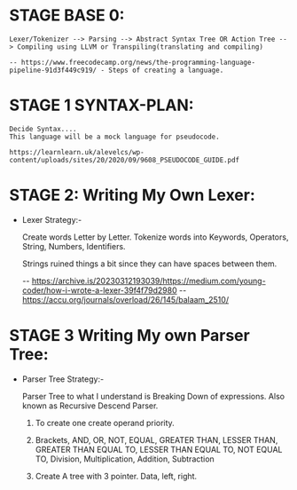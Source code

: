 # STAGE BASE 0:


	Lexer/Tokenizer --> Parsing --> Abstract Syntax Tree OR Action Tree --> Compiling using LLVM or Transpiling(translating and compiling)

	-- https://www.freecodecamp.org/news/the-programming-language-pipeline-91d3f449c919/ - Steps of creating a language.


# STAGE 1 SYNTAX-PLAN:


	Decide Syntax....
	This language will be a mock language for pseudocode.

	https://learnlearn.uk/alevelcs/wp-content/uploads/sites/20/2020/09/9608_PSEUDOCODE_GUIDE.pdf


# STAGE 2: Writing My Own Lexer:



- Lexer Strategy:-

	Create words Letter by Letter. Tokenize words into Keywords, Operators, String, Numbers, Identifiers.

	Strings ruined things a bit since they can have spaces between them.


	-- https://archive.is/20230312193039/https://medium.com/young-coder/how-i-wrote-a-lexer-39f4f79d2980
	-- https://accu.org/journals/overload/26/145/balaam_2510/


# STAGE 3 Writing My own Parser Tree:


- Parser Tree Strategy:- 
	
	Parser Tree to what I understand is Breaking Down of expressions. Also known as Recursive Descend Parser.

	1. To create one create operand priority.
	
	2. Brackets, AND, OR, NOT, EQUAL, GREATER THAN, LESSER THAN, GREATER THAN EQUAL TO, LESSER THAN EQUAL TO, NOT EQUAL TO, Division, Multiplication, Addition, Subtraction

	3. Create A tree with 3 pointer. Data, left, right.

	